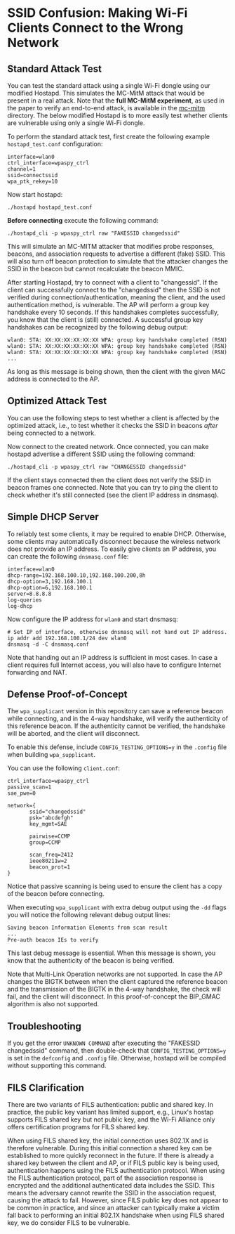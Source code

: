 # SSID Confusion: Making Wi-Fi Clients Connect to the Wrong Network

## Standard Attack Test

You can test the standard attack using a single Wi-Fi dongle using our modified Hostapd.
This simulates the MC-MitM attack that would be present in a real attack.
Note that the **full MC-MitM experiment**, as used in the paper to verify an end-to-end attack,
is available in the [mc-mitm](mc-mitm-ssid/README.md) directory. The below modified Hostapd
is to more easily test whether clients are vulnerable using only a single Wi-Fi dongle.

To perform the standard attack test, first create the following example `hostapd_test.conf` configuration:

	interface=wlan0
	ctrl_interface=wpaspy_ctrl
	channel=1
	ssid=connectssid
	wpa_ptk_rekey=10

Now start hostapd:

	./hostapd hostapd_test.conf

**Before connecting** execute the following command:

	./hostapd_cli -p wpaspy_ctrl raw "FAKESSID changedssid"

This will simulate an MC-MITM attacker that modifies probe responses, beacons,
and association requests to advertise a different (fake) SSID. This will also
turn off beacon protection to simulate that the attacker changes the SSID in
the beacon but cannot recalculate the beacon MMIC.

After starting Hostapd, try to connect with a client to "changessid". If the
client can successfully connect to the "changedssid" then the SSID is not
verified during connection/authentication, meaning the client, and the used
authentication method, is vulnerable. The AP will perform a group key handshake
every 10 seconds. If this handshakes completes successfully, you know that the
client is (still) connected. A successful group key handshakes can be recognized
by the following debug output:

	wlan0: STA: XX:XX:XX:XX:XX:XX WPA: group key handshake completed (RSN)
	wlan0: STA: XX:XX:XX:XX:XX:XX WPA: group key handshake completed (RSN)
	wlan0: STA: XX:XX:XX:XX:XX:XX WPA: group key handshake completed (RSN)
	...

As long as this message is being shown, then the client with the given MAC address
is connected to the AP.

## Optimized Attack Test

You can use the following steps to test whether a client is affected by the
optimized attack, i.e., to test whether it checks the SSID in beacons _after_
being connected to a network.

Now connect to the created network. Once connected, you can make hostapd
advertise a different SSID using the following command:

	./hostapd_cli -p wpaspy_ctrl raw "CHANGESSID changedssid"

If the client stays connected then the client does not verify the SSID in
beacon frames one connected. Note that you can try to ping the client to
check whether it's still connected (see the client IP address in dnsmasq).

## Simple DHCP Server

To reliably test some clients, it may be required to enable DHCP. Otherwise,
some clients may automatically disconnect because the wireless network does
not provide an IP address. To easily give clients an IP address, you can
create the following `dnsmasq.conf` file:

	interface=wlan0
	dhcp-range=192.168.100.10,192.168.100.200,8h
	dhcp-option=3,192.168.100.1
	dhcp-option=6,192.168.100.1
	server=8.8.8.8
	log-queries
	log-dhcp

Now configure the IP address for `wlan0` and start dnsmasq:

	# Set IP of interface, otherwise dnsmasq will not hand out IP address.
	ip addr add 192.168.100.1/24 dev wlan0
	dnsmasq -d -C dnsmasq.conf

Note that handing out an IP address is sufficient in most cases. In case
a client requires full Internet access, you will also have to configure
Internet forwarding and NAT.

## Defense Proof-of-Concept

The `wpa_supplicant` version in this repository can save a reference beacon
while connecting, and in the 4-way handshake, will verify the authenticity of
this reference beacon. If the authenticity cannot be verified, the handshake
will be aborted, and the client will disconnect.

To enable this defense, include `CONFIG_TESTING_OPTIONS=y` in the `.config`
file when building `wpa_supplicant`.

You can use the following `client.conf`:

	ctrl_interface=wpaspy_ctrl
	passive_scan=1
	sae_pwe=0
	
	network={
	       ssid="changedssid"
	       psk="abcdefgh"
	       key_mgmt=SAE
	
	       pairwise=CCMP
	       group=CCMP
	
	       scan_freq=2412
	       ieee80211w=2
	       beacon_prot=1
	}

Notice that passive scanning is being used to ensure the client has
a copy of the beacon before connecting.

When executing `wpa_supplicant` with extra debug output using the `-dd`
flags you will notice the following relevant debug output lines:

	Saving beacon Information Elements from scan result
	...
 	Pre-auth beacon IEs to verify

This last debug message is essential. When this message is shown, you
know that the authenticity of the beacon is being verified.

Note that Multi-Link Operation networks are not supported. In case the
AP changes the BIGTK between when the client captured the reference
beacon and the transmission of the BIGTK in the 4-way handshake, the
check will fail, and the client will disconnect. In this
proof-of-concept the BIP_GMAC algorithm is also not supported.

## Troubleshooting

If you get the error `UNKNOWN COMMAND` after executing the "FAKESSID changedssid"
command, then double-check that `CONFIG_TESTING_OPTIONS=y` is set in the `defconfig`
and `.config` file. Otherwise, hostapd will be compiled without supporting this command.

## FILS Clarification

There are two variants of FILS authentication: public and shared key. In practice,
the public key variant has limited support, e.g., Linux's hostap supports FILS
shared key but not public key, and the Wi-Fi Alliance only offers certification
programs for FILS shared key.

When using FILS shared key, the initial connection uses 802.1X and is therefore
vulnerable. During this initial connection a shared key can be established to more
quickly reconnect in the future. If there is already a shared key between the
client and AP, or if FILS public key is being used, authentication happens using
the FILS authentication protocol. When using the FILS authentication protocol,
part of the association response is encrypted and the additional authenticated
data includes the SSID. This means the adversary cannot rewrite the SSID in the
association request, causing the attack to fail. However, since FILS public key
does not appear to be common in practice, and since an attacker can typically
make a victim fall back to performing an initial 802.1X handshake when using
FILS shared key, we do consider FILS to be vulnerable.
